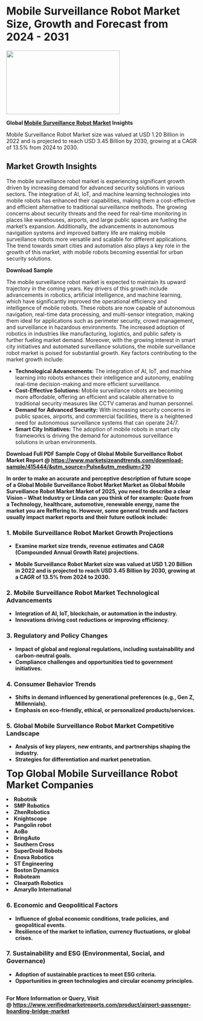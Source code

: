 <H1>Mobile Surveillance Robot Market Size, Growth and Forecast from 2024 - 2031</H1><img class="aligncenter size-medium wp-image-584254" src="https://thirdeyenews.in/wp-content/uploads/2024/09/Global-Market-Research-300x168.jpeg" alt="" width="300" height="168" /><p><strong>Global&nbsp;<a href="https://www.marketsizeandtrends.com/download-sample/415444/&amp;utm_source=Pulse&amp;utm_medium=210">Mobile Surveillance Robot Market</a> Insights</strong></p><p>Mobile Surveillance Robot Market size was valued at USD 1.20 Billion in 2022 and is projected to reach USD 3.45 Billion by 2030, growing at a CAGR of 13.5% from 2024 to 2030.</p><p><h2>Market Growth Insights</h2> <p>The mobile surveillance robot market is experiencing significant growth driven by increasing demand for advanced security solutions in various sectors. The integration of AI, IoT, and machine learning technologies into mobile robots has enhanced their capabilities, making them a cost-effective and efficient alternative to traditional surveillance methods. The growing concerns about security threats and the need for real-time monitoring in places like warehouses, airports, and large public spaces are fueling the market’s expansion. Additionally, the advancements in autonomous navigation systems and improved battery life are making mobile surveillance robots more versatile and scalable for different applications. The trend towards smart cities and automation also plays a key role in the growth of this market, with mobile robots becoming essential for urban security solutions.</p> <p><strong>Download Sample</strong></p> <p>The mobile surveillance robot market is expected to maintain its upward trajectory in the coming years. Key drivers of this growth include advancements in robotics, artificial intelligence, and machine learning, which have significantly improved the operational efficiency and intelligence of mobile robots. These robots are now capable of autonomous navigation, real-time data processing, and multi-sensor integration, making them ideal for applications such as perimeter security, crowd management, and surveillance in hazardous environments. The increased adoption of robotics in industries like manufacturing, logistics, and public safety is further fueling market demand. Moreover, with the growing interest in smart city initiatives and automated surveillance solutions, the mobile surveillance robot market is poised for substantial growth. Key factors contributing to the market growth include: <ul> <li><strong>Technological Advancements:</strong> The integration of AI, IoT, and machine learning into robots enhances their intelligence and autonomy, enabling real-time decision-making and more efficient surveillance.</li> <li><strong>Cost-Effective Solutions:</strong> Mobile surveillance robots are becoming more affordable, offering an efficient and scalable alternative to traditional security measures like CCTV cameras and human personnel.</li> <li><strong>Demand for Advanced Security:</strong> With increasing security concerns in public spaces, airports, and commercial facilities, there is a heightened need for autonomous surveillance systems that can operate 24/7.</li> <li><strong>Smart City Initiatives:</strong> The adoption of mobile robots in smart city frameworks is driving the demand for autonomous surveillance solutions in urban environments.</li> </ul> <p><strong></p><p><span class=""><strong>Download Full PDF Sample Copy of Global Mobile Surveillance Robot Market Report</strong> @ <a href="https://www.marketsizeandtrends.com/download-sample/415444/&amp;utm_source=Pulse&amp;utm_medium=210" target="_blank">https://www.marketsizeandtrends.com/download-sample/415444/&amp;utm_source=Pulse&amp;utm_medium=210</a></span></p><p>In order to make an accurate and perceptive description of future scope of a Global&nbsp;Mobile Surveillance Robot Market Market as Global&nbsp;Mobile Surveillance Robot Market Market of 2025, you need to describe a clear Vision &ndash; What Industry or Linda can you think of for example: Quote from a Technology, healthcare, automotive, renewable energy, name the market you are Reffering to. However, some general trends and factors usually impact market reports and their future outlook include:</p><h3>1.&nbsp;<strong>Mobile Surveillance Robot Market Growth Projections</strong></h3><ul><li>Examine market size trends, revenue estimates and CAGR (Compounded Annual Growth Rate) projections.</li><li><p>Mobile Surveillance Robot Market size was valued at USD 1.20 Billion in 2022 and is projected to reach USD 3.45 Billion by 2030, growing at a CAGR of 13.5% from 2024 to 2030.</p></li></ul><h3>2.&nbsp;<strong>Mobile Surveillance Robot Market Technological Advancements</strong></h3><ul><li>Integration of AI, IoT, blockchain, or automation in the industry.</li><li>Innovations driving cost reductions or improving efficiency.</li></ul><h3>3.&nbsp;<strong>Regulatory and Policy Changes</strong></h3><ul><li>Impact of global and regional regulations, including sustainability and carbon-neutral goals.</li><li>Compliance challenges and opportunities tied to government initiatives.</li></ul><h3>4.&nbsp;<strong>Consumer Behavior Trends</strong></h3><ul><li>Shifts in demand influenced by generational preferences (e.g., Gen Z, Millennials).</li><li>Emphasis on eco-friendly, ethical, or personalized products/services.</li></ul><h3>5.&nbsp;<strong>Global Mobile Surveillance Robot Market Competitive Landscape</strong></h3><ul><li>Analysis of key players, new entrants, and partnerships shaping the industry.</li><li>Strategies for differentiation and market penetration.</li></ul><p data-pm-slice="1 1 []"><span style="color: inherit; font-family: inherit; font-size: 25px;">Top Global Mobile Surveillance Robot Market Companies</span></p><div class="" data-test-id=""><p><li>Robotnik</li><li> SMP Robotics</li><li> ZhenRobotics</li><li> Knightscope</li><li> Pangolin robot</li><li> AoBo</li><li> BringAuto</li><li> Southern Cross</li><li> SuperDroid Robots</li><li> Enova Robotics</li><li> ST Engineering</li><li> Boston Dynamics</li><li> Roboteam</li><li> Clearpath Robotics</li><li> Amaryllo International</li></p></div><h3>6.&nbsp;<strong>Economic and Geopolitical Factors</strong></h3><ul><li>Influence of global economic conditions, trade policies, and geopolitical events.</li><li>Resilience of the market to inflation, currency fluctuations, or global crises.</li></ul><h3>7.&nbsp;<strong>Sustainability and ESG (Environmental, Social, and Governance)</strong></h3><ul><li>Adoption of sustainable practices to meet ESG criteria.</li><li>Opportunities in green technologies and circular economy principles.</li></ul><h2><strong style="font-size: 14px;">For More Information or Query, Visit @&nbsp;</strong><a style="background-color: #ffffff; font-size: 14px;" href="https://www.marketsizeandtrends.com/report/mobile-surveillance-robot-market/" target="_blank">https://www.verifiedmarketreports.com/product/airport-passenger-boarding-bridge-market</a></h2>
